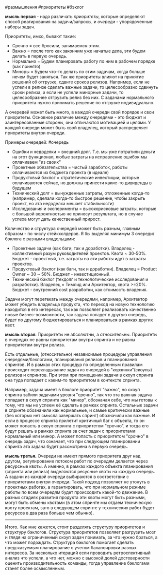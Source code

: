 #размышления #приоритеты #бэклог

**мысль первая** - надо различать *приоритеты*, которые определяют способ реагирования на задачи/запросы, и *очереди* - упорядоченные наборы задач.

Приоритеты, имхо, бывают такие:
- Срочно = все бросили, занимаемся этим.
- Важно  = после того как закончим уже начатые дела, эти будем делать в первую очередь.
- Нормально = Будем планировать работу по ним в рабочем порядке (как принято)
- Миноры = Будем что-то делать по этим задачам, когда больше нечем будет заняться.
Так же приоритеты влияют на принятие решений об отгрузке, сдвиге сроков релизов. Например, если не успели в релизе сделать важные задачи, то целесообразно сдвинуть сроки релиза, а если не успели минорные задачи, то целесообразнее отгрузить релиз без них. С задачами нормального приоритета нужно принимать решение по отгрузке индивидуально.

А очередей может быть много, в каждой очереди свой порядок и свои приоритеты. Основное различие между очередями - это бюджет и заинтересованные стороны, они отличаются мотивацией и целями. У каждой очереди может быть свой владелец, который распределяет приоритеты внутри очереди.

Примеры очередей: #очередь
- Ошибки и недоделки = внешний долг. Т.е. мы уже потратили деньги на этот функционал, любые затраты на исправление ошибок мы оплачиваем "из своих"
- Проектные обязательства = чистый заработок, работы оплачиваются из бюджета проекта (в идеале)
- Продуктовый бэклог = стратегические инвестиции, которые оплачиваются сейчас, но должны принести какие-то дивиденды в будущем
- Технический долг = вынужденные затраты, отложенные когда-то (например, сделали когда-то быстрое решение, чтобы закрыть проект, но эта недоделка мешает стабильности)
- Исследования и эксперименты = высокорисковые затраты, которые с большой вероятностью не принесут результата, но в случае успеха могут дать качественный прирост.

Количество и структура очередей может быть разным, главным образом - по числу стейкхолдеров. Я бы выделял минимум 3 очереди/бэклога с разными владельцами:
- Проектные задачи (как баги, так и доработки). Владелец - коллективный разум руководителей проектов. Квота ~ 30-50%. Бюджет - проектный, т.е. затраты на эти работы идут в затраты проектов.
- Продуктовый бэклог (как баги, так и доработки). Владелец = Product Owner ~ 30 ~ 50%. Бюджет - инвестиционный.
- Технический бэклог (техдолг и технологические исследования и разработки). Владелец = Тимлид или Архитектор, квота >=20%. Бюджет - внутренний cost разработки, как стоимость владения.

Задачи могут перетекать между очередями, например, Архитектор может убедить владельца продукта, что переход на новую технологию находится в его интересах, так как позволяет реализовать качественно новые бизнес-возможности, так задача попадет в другую очередь, будет по другому бюджетироваться и планироваться в рамках других квот.

**мысль вторая**. Приоритеты не абсолютны, а относительны. Приоритеты в очередях не равны приоритетам внутри спринта и не равны приоритетам внутри релиза.

Есть отдельные, (относительно) независимые процедуры управления очередями/бэклогами, планирования  релизов и планирования спринтов. И в рамках этих процедур по определенным правилам происходит перекладывание задач из очередей в "корзинки"(скоупы) релизов и спринтов. При этом при помещении задачи в скоуп спринта она туда попадает с каким-то приоритетом в контексте спринта.

Например, задача имеет в бэклоге приоритет  "важно", но скоуп спринта забили задачами уровня "срочно", так что эта важная задача попадает в скоуп спринта как "минор", обозначая себе, что мы готовы к тому, что мы не успеем её сделать в рамках спринта. Остальные задачи в спринте обозначили как нормальные, и самые критически важные (без которых нет смысла завершать спринт) обозначили как важные.
И если в процессе спринта прилетит критичный баг с объекта, то он может попасть в скоуп спринта с приоритетом "срочно", и тогда его будут решать в рамках спринта за счет задач с приоритетами нормальный или минор. А может попасть с приоритетом "срочно" в очередь задач, что означает, что при следующем планировании спринта эта задача будет рассмотрена в первую очередь.

**мысль третья.** Очереди не имеют прямого приоритета друг над другом, регулирование потоком работ по очередям делается через ресурсные квоты. А именно, в рамках каждого объекта планирования (спринта или релиза) выделяются ресусные квоты на каждую очередь. А задачи из каждой очереди выбираются в соответствии с приоритетами внутри очереди. Такой подход позволяет не утонуть в проектных работах, а гарантировать, что при нормальном режиме работы по всем очередям будет происходить какой-то движение. В разных стадиях развития продукта эти квоты могут быть разными, могут быть обмены квотами (в этом спринте мы отдаем техническую квоту проектам, зато в следующем спринте у технических работ будет ресурсов в два раза больше чем обычно).

---
Итого. 
Как мне кажется, стоит разделять структуру приоритетов и структуру бэклогов.
Структура приоритетов позволяет разгрузить мозг и глядя на ограниченный скоуп задач понимать, за что нужно браться, а что может подождать. Структура бэклогов помогает сделать предсказуемым планирование с учетом балансировки разных интересов. За несколько итераций если проводить ретроспективный анализ что успели, а что нет, можно с высокой долей достоверности оценить производительность команды, тогда управление бэклогами станет более осмысленным.